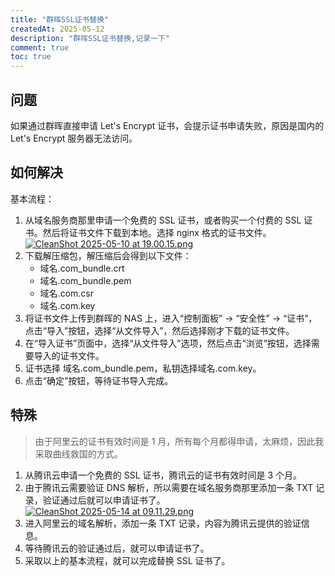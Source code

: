 ```yaml
---
title: "群晖SSL证书替换"
createdAt: 2025-05-12
description: "群晖SSL证书替换,记录一下"
comment: true
toc: true
---
```


## 问题

如果通过群晖直接申请 Let's Encrypt 证书，会提示证书申请失败，原因是国内的 Let's Encrypt 服务器无法访问。

## 如何解决

基本流程：

1. 从域名服务商那里申请一个免费的 SSL 证书，或者购买一个付费的 SSL 证书。然后将证书文件下载到本地。选择 nginx 格式的证书文件。
   [![CleanShot 2025-05-10 at 19.00.15.png](https://home.matrixpunk.com:9800/i/2025/05/17/68285df5a92ff.png)](https://home.matrixpunk.com:9800/i/2025/05/17/68285df5a92ff.png)
2. 下载解压缩包，解压缩后会得到以下文件：
   - 域名.com_bundle.crt
   - 域名.com_bundle.pem
   - 域名.com.csr
   - 域名.com.key
3. 将证书文件上传到群晖的 NAS 上，进入“控制面板” -> “安全性” -> “证书”，点击“导入”按钮，选择“从文件导入”，然后选择刚才下载的证书文件。
4. 在“导入证书”页面中，选择“从文件导入”选项，然后点击“浏览”按钮，选择需要导入的证书文件。
5. 证书选择 域名.com_bundle.pem，私钥选择域名.com.key。
6. 点击“确定”按钮，等待证书导入完成。

## 特殊

> 由于阿里云的证书有效时间是 1 月，所有每个月都得申请，太麻烦，因此我采取曲线救国的方式。

1. 从腾讯云申请一个免费的 SSL 证书，腾讯云的证书有效时间是 3 个月。
2. 由于腾讯云需要验证 DNS 解析，所以需要在域名服务商那里添加一条 TXT 记录，验证通过后就可以申请证书了。
   [![CleanShot 2025-05-14 at 09.11.29.png](https://home.matrixpunk.com:9800/i/2025/05/17/682861c8a1f4a.png)](https://home.matrixpunk.com:9800/i/2025/05/17/682861c8a1f4a.png)
3. 进入阿里云的域名解析，添加一条 TXT 记录，内容为腾讯云提供的验证信息。
4. 等待腾讯云的验证通过后，就可以申请证书了。
5. 采取以上的基本流程，就可以完成替换 SSL 证书了。
